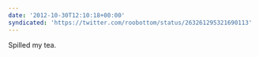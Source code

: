 ```yaml
---
date: '2012-10-30T12:10:18+00:00'
syndicated: 'https://twitter.com/roobottom/status/263261295321690113'
---
```

Spilled my tea.
